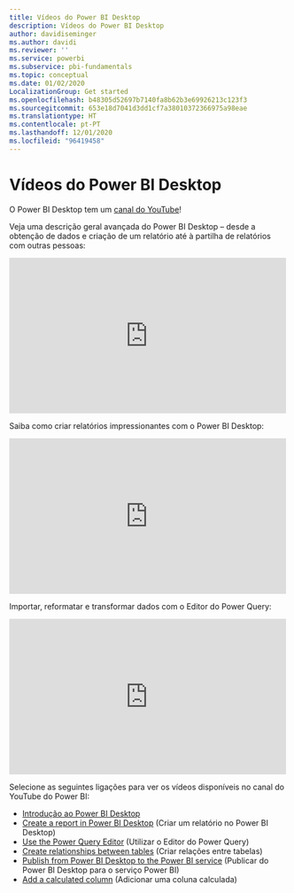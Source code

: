 ```yaml
---
title: Vídeos do Power BI Desktop
description: Vídeos do Power BI Desktop
author: davidiseminger
ms.author: davidi
ms.reviewer: ''
ms.service: powerbi
ms.subservice: pbi-fundamentals
ms.topic: conceptual
ms.date: 01/02/2020
LocalizationGroup: Get started
ms.openlocfilehash: b48305d52697b7140fa8b62b3e69926213c123f3
ms.sourcegitcommit: 653e18d7041d3dd1cf7a38010372366975a98eae
ms.translationtype: HT
ms.contentlocale: pt-PT
ms.lasthandoff: 12/01/2020
ms.locfileid: "96419458"
---
```

# <a name="power-bi-desktop-videos"></a>Vídeos do Power BI Desktop

O Power BI Desktop tem um [canal do YouTube](https://www.youtube.com/playlist?list=PL1N57mwBHtN2q1WbU5O29rrn_A0lkVv9p)!

Veja uma descrição geral avançada do Power BI Desktop – desde a obtenção de dados e criação de um relatório até à partilha de relatórios com outras pessoas: 

<iframe width="500" height="281" src="https://www.youtube.com/embed/Qgam9M8I0xA" frameborder="0" allowfullscreen></iframe>

Saiba como criar relatórios impressionantes com o Power BI Desktop:

<iframe width="500" height="281" src="https://www.youtube.com/embed/IMAsitQ2cAc" frameborder="0" allowfullscreen></iframe> 

Importar, reformatar e transformar dados com o Editor do Power Query:

<iframe width="500" height="281" src="https://www.youtube.com/embed/ByIUx-HmQbw" frameborder="0" allowfullscreen></iframe> 

Selecione as seguintes ligações para ver os vídeos disponíveis no canal do YouTube do Power BI:

- [Introdução ao Power BI Desktop](https://www.youtube.com/watch?v=Qgam9M8I0xA)
- [Create a report in Power BI Desktop](https://www.youtube.com/watch?v=IMAsitQ2cAc) (Criar um relatório no Power BI Desktop)
- [Use the Power Query Editor](https://www.youtube.com/watch?v=ByIUx-HmQbw) (Utilizar o Editor do Power Query)
- [Create relationships between tables](https://www.youtube.com/watch?v=fVW4MCr0APA) (Criar relações entre tabelas)
- [Publish from Power BI Desktop to the Power BI service](https://www.youtube.com/watch?v=ObwsFdC9e94) (Publicar do Power BI Desktop para o serviço Power BI)
- [Add a calculated column](https://www.youtube.com/watch?v=62mLfiNcqVM) (Adicionar uma coluna calculada)
